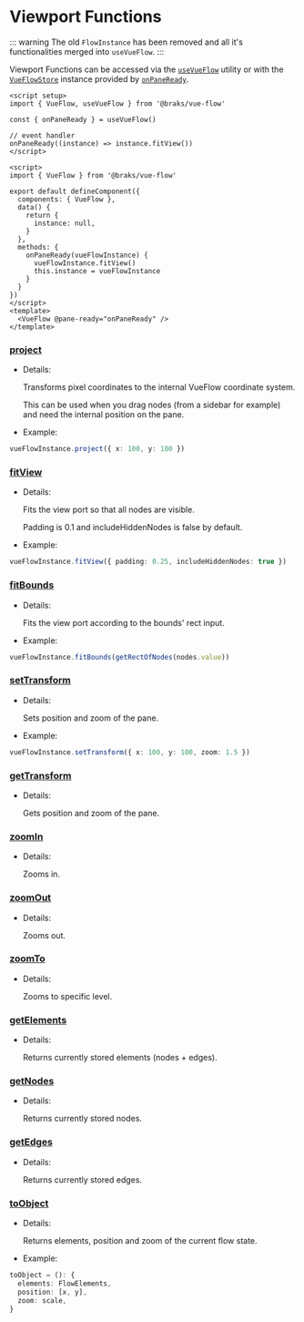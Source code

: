 # Viewport Functions

::: warning
The old `FlowInstance` has been removed and all it's functionalities merged into `useVueFlow`.
:::

Viewport Functions can be accessed via the [`useVueFlow`](/guide/composables#usevueflow)
utility or with the [`VueFlowStore`](/typedocs/types/VueFlowStore)
instance provided by [`onPaneReady`](/typedocs/interfaces/FlowEvents#paneready).

<CodeGroup>
  <CodeGroupItem title="Composition API" active>

```vue
<script setup>
import { VueFlow, useVueFlow } from '@braks/vue-flow'

const { onPaneReady } = useVueFlow()

// event handler
onPaneReady((instance) => instance.fitView())
</script>
```

  </CodeGroupItem>


  <CodeGroupItem title="Options API">

```vue
<script>
import { VueFlow } from '@braks/vue-flow'

export default defineComponent({
  components: { VueFlow },
  data() {
    return {
      instance: null,
    }
  },
  methods: {
    onPaneReady(vueFlowInstance) {
      vueFlowInstance.fitView()
      this.instance = vueFlowInstance
    }
  }
})
</script>
<template>
  <VueFlow @pane-ready="onPaneReady" />
</template>
```

  </CodeGroupItem>
</CodeGroup>

### [project](/typedocs/types/Project)

- Details:

  Transforms pixel coordinates to the internal VueFlow coordinate system.

  This can be used when you drag nodes (from a sidebar for example) and need the internal position on the pane.

- Example:

```ts
vueFlowInstance.project({ x: 100, y: 100 })
```

### [fitView](/typedocs/types/FitView)

- Details:

  Fits the view port so that all nodes are visible.

  Padding is 0.1 and includeHiddenNodes is false by default.

- Example:

```ts
vueFlowInstance.fitView({ padding: 0.25, includeHiddenNodes: true })
```

### [fitBounds](/typedocs/types/FitBounds)

- Details:

  Fits the view port according to the bounds' rect input.

- Example:

```ts
vueFlowInstance.fitBounds(getRectOfNodes(nodes.value))
```

### [setTransform](/typedocs/types/SetTransform)

- Details:

  Sets position and zoom of the pane.

- Example:

```ts
vueFlowInstance.setTransform({ x: 100, y: 100, zoom: 1.5 })
```

### [getTransform](/typedocs/types/GetTransform)

- Details:

  Gets position and zoom of the pane.

### [zoomIn](/typedocs/types/ZoomInOut)

- Details:

  Zooms in.

### [zoomOut](/typedocs/types/ZoomInOut)

- Details:

  Zooms out.

### [zoomTo](/typedocs/types/ZoomTo)

- Details:

  Zooms to specific level.

### [getElements](/typedocs/interfaces/Getters#getelements)

- Details:

  Returns currently stored elements (nodes + edges).

### [getNodes](/typedocs/interfaces/Getters#getnodes)

- Details:

  Returns currently stored nodes.

### [getEdges](/typedocs/interfaces/Getters#getedges)

- Details:

  Returns currently stored edges.

### [toObject](/typedocs/interfaces/Actions#toobject)

- Details:

  Returns elements, position and zoom of the current flow state.

- Example:

```ts
toObject = (): {
  elements: FlowElements,
  position: [x, y],
  zoom: scale,
}
```
